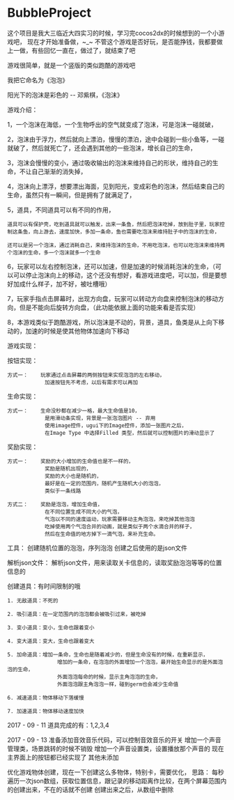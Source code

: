 # BubbleProject

这个项目是我大三临近大四实习的时候，学习完cocos2dx的时候想到的一个小游戏吧，
现在才开始准备做，~_~
不管这个游戏是否好玩，是否能挣钱，我都要做上一做，有些回忆一直在，做过了，就结束了吧

游戏很简单，就是一个竖版的类似跑酷的游戏吧

我把它命名为《泡泡》

阳光下的泡沫是彩色的 -- 邓紫棋，《泡沫》

游戏介绍：

1，一个泡沫在海低，一个生物呼出的空气就变成了泡沫，可是泡沫一碰就破，

2，泡沫由于浮力，然后就向上漂泊，慢慢的漂泊，途中会碰到一些小鱼等，一碰就破了，然后就死亡了，还会遇到其他的一些泡沫，增长自己的生命，

3，泡沫会慢慢的变小，通过吸收输出的泡沫来维持自己的形状，维持自己的生命，不让自己渐渐的消失掉，

4，泡沫向上漂浮，想要漂出海面，见到阳光，变成彩色的泡沫，然后结束自己的生命，虽然只有一瞬间，但是拥有了就满足了，

5，道具，不同道具可以有不同的作用，

	道具可以有保护壳，吃到道具就可以触发，出来一条鱼，然后把泡沫吃掉，放到肚子里，玩家控制这条鱼，向上游去，速度加快，多加一条命，鱼也需要吃泡沫来维持肚子中的泡沫的生命，

	还可以是另一个泡沫，通过消耗自己，来维持泡沫的生命，不用吃泡沫，也可以吃泡沫来维持两个泡沫的生命，多一个泡沫就多一个生命

6，玩家可以左右控制泡沫，还可以加速，但是加速的时候消耗泡沫的生命，（可以可以停止泡沫向上的移动，这个还没有想好，看游戏进度吧，可以加，但是要想好加成什么样子，加不好，被吐槽哦）

7，玩家手指点击屏幕时，出现方向盘，玩家可以转动方向盘来控制泡沫的移动方向，但是不能向后旋转方向盘，（此功能依据上面的功能来看是否实现）

8，本游戏类似于跑酷游戏，所以泡沫是不动的，背景，道具，鱼类是从上向下移动的，加速的时候是使其他物体加速向下移动



游戏实现：

按钮实现：

	方式一： 	玩家通过点击屏幕的两侧按钮来实现泡泡的左右移动，
				加速按钮先不考虑，以后有需求可以再加
				
生命实现：
	
	方式一：	生命没秒都在减少一格，最大生命值是10，
				是用滑动条实现，背景是一张泡泡图片 -- 弃用
				使用image控件，ugui下的Image控件，添加一张图片之后，
				在Image Type 中选择Filled 类型，然后就可以控制图片的滑动显示了
				
奖励实现：

	方式一：	奖励的大小增加的生命值也是不一样的，
				奖励是随机出现的，
				奖励的大小也是随机的，
				最好是在一定的范围内，随机产生随机大小的泡泡，
				类似于一条线路

	方式二：	奖励是泡泡，增加生命值，
				在不同位置生成不同大小的气泡，
				气泡以不同的速度运动，玩家需要移动主角泡泡，来吃掉其他泡泡
				吃掉使用两个气泡合并的动画，就是类似于两个水滴合并的样子，
				然后在生命值的地方掉下一滴气泡，来补充生命。

工具：
	创建随机位置的泡泡，序列泡泡
	创建之后使用的是json文件

解析json文件：
	 解析json文件，用来读取关卡信息的，读取奖励泡泡等等的位置信息的
	 
	 
	 
	 
	 

	 
	 
	
	
创建道具：有时间限制的哦

	1. 无敌道具：不死的
	
	2. 吸引道具：在一定范围内的泡泡都会被吸引过来，被吃掉
	
	3. 变小道具：变小，生命也跟着变小
	
	4. 变大道具：变大，生命也跟着变大
	
	5. 加命道具：增加一条命，生命也是随着减少的，但是生命没有的时候，在重新显示，
					增加的一条命，在泡泡的外面增加一个泡泡，最开始生命显示的是外面泡泡的生命，
					外面泡泡每命的时候，显示主角泡泡的生命，
					外面泡泡跟主角泡泡一样，碰到germ也会减少生命值
					
	6. 减速道具：物体移动下落缓慢
	
	7. 加速道具：物体移动速度加快
	
	

	
2017 - 09 - 11
道具完成的有：1,2,3,4

2017 - 09 - 13
准备添加音效音乐代码，可以控制音效音乐的开关
	增加一个声音管理类，场景跳转的时候不销毁
	增加一个声音设置类，设置播放那个声音的
	现在主界面上的按钮都已经实现了
	其他未添加

	
	
	
	
	
优化游戏物体创建，现在一下创建这么多物体，特别卡，需要优化，
思路：  每秒遍历一次json数组，获取位置信息，跟记录的移动距离作比较，在两个屏幕范围内的创建出来，不在的话就不创建
		创建出来之后，从数组中删除
	
	
	
	
	
	
	
	
	
	
	
	
	
	
	
	
	
	
	
	